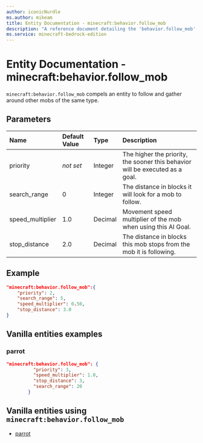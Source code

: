 ```yaml
---
author: iconicNurdle
ms.author: mikeam
title: Entity Documentation - minecraft:behavior.follow_mob
description: "A reference document detailing the 'behavior.follow_mob' entity goal"
ms.service: minecraft-bedrock-edition
---
```


# Entity Documentation - minecraft:behavior.follow_mob

`minecraft:behavior.follow_mob` compels an entity to follow and gather around other mobs of the same type.

## Parameters

|Name |Default Value  |Type  |Description  |
|:----------|:----------|:----------|:----------|
| priority|*not set*|Integer|The higher the priority, the sooner this behavior will be executed as a goal.|
|search_range| 0| Integer| The distance in blocks it will look for a mob to follow. |
|speed_multiplier| 1.0| Decimal| Movement speed multiplier of the mob when using this AI Goal. |
|stop_distance| 2.0|Decimal| The distance in blocks this mob stops from the mob it is following. |

## Example

```json
"minecraft:behavior.follow_mob":{
    "priority": 2,
    "search_range": 5,
    "speed_multiplier": 0.50,
    "stop_distance": 3.0
}
```

## Vanilla entities examples

### parrot

```json
"minecraft:behavior.follow_mob": {
          "priority": 3,
          "speed_multiplier": 1.0,
          "stop_distance": 3,
          "search_range": 20
        }
```

## Vanilla entities using `minecraft:behavior.follow_mob`

- [parrot](../../../../Source/VanillaBehaviorPack_Snippets/entities/parrot.md)
